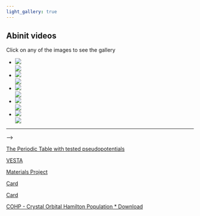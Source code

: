 ```yaml
---
light_gallery: true
---
```


## Abinit videos

<!-- https://codepen.io/sachinchoolur/pen/XNavPP -->
<div class="md-container">
  <div class="gallery dark">
    <span class="gallery-note">Click on any of the images to see the gallery</span>
    <ul id="video-gallery">
      <li class="video" data-src="https://www.youtube.com/watch?v=DppLQ-KQA68">
        <a href="">
          <img class="img-responsive" src="//img.youtube.com/vi/DppLQ-KQA68/hqdefault.jpg">
          <div class="gallery-poster">
            <img src="https://sachinchoolur.github.io/lightGallery/static/img/play-button.png">
          </div>
        </a>
      </li>
      <li class="video" data-src="https://youtu.be/EfJcYi1MNBg">
        <a href="">
          <img class="img-responsive" src="//img.youtube.com/vi/EfJcYi1MNBg/hqdefault.jpg">
          <div class="gallery-poster">
            <img src="https://sachinchoolur.github.io/lightGallery/static/img/play-button.png">
          </div>
        </a>
      </li>
      <li class="video" data-src="https://www.youtube.com/watch?v=gcbfb_Mteo4"">
        <a href="">
          <img class="img-responsive" src="//img.youtube.com/vi/gcbfb_Mteo4/hqdefault.jpg">
          <div class="gallery-poster">
            <img src="https://sachinchoolur.github.io/lightGallery/static/img/play-button.png">
          </div>
        </a>
      </li>
      <li class="video" data-src="https://youtu.be/UNlRHw9Avvw">
        <a href="">
          <img class="img-responsive" src="//img.youtube.com/vi/UNlRHw9Avvw/hqdefault.jpg">
          <div class="gallery-poster">
            <img src="https://sachinchoolur.github.io/lightGallery/static/img/play-button.png">
          </div>
        </a>
      </li>
      <li class="video" data-src="https://youtu.be/j9z4AJIx40M">
        <a href="">
          <img class="img-responsive" src="//img.youtube.com/vi/j9z4AJIx40M/hqdefault.jpg">
          <div class="gallery-poster">
            <img src="https://sachinchoolur.github.io/lightGallery/static/img/play-button.png">
          </div>
        </a>
      </li>
    </ul>
  </div>
</div>

<script>
$(function() {
  $('#video-gallery').lightGallery();
});
</script>

<!--
<div class="md-container">
  <div class="row"><h2>TEST: Embedly embeds</h2></div>
  <div class="row"> 
    <div class="col-md-4">
      <h2>Abinit github repo</h2>
      <p>
      <a class="embedly-card" data-card-controls="0" href="https://github.com/abinit/abinit">abinit/abinit</a>
      <script async src="//cdn.embedly.com/widgets/platform.js" charset="UTF-8"></script>
    </div>
 
    <div class="col-md-4">
      <h2>abiconfig</h2>
      <p>
      <a class="embedly-card" data-card-controls="0" href="https://github.com/abinit/abiconfig">abinit/abiconfig</a>
      <script async src="//cdn.embedly.com/widgets/platform.js" charset="UTF-8"></script>
    </div>
 
    <div class="col-md-4">
      <h2>abiconda</h2>
      <p>
      <a class="embedly-card" data-card-controls="0" href="https://github.com/abinit/abiconda">abinit/abiconda</a>
      <script async src="//cdn.embedly.com/widgets/platform.js" charset="UTF-8"></script>
    </div>
 
  </div> <!-- /row -->
  <hr>
</div> <!-- /container -->
-->

<!--
<blockquote class="embedly-card" data-card-controls="0"><h4><a href="http://pythonhosted.org/abipy/">Getting Started - abipy 0.2.0 documentation</a></h4><p>abipy is distributed in the hope that it will be useful, but WITHOUT ANY WARRANTY; without even the implied warranty of MERCHANTABILITY or FITNESS FOR A PARTICULAR PURPOSE. See the GNU Lesser General Public License for more details.</p></blockquote>
<script async src="//cdn.embedly.com/widgets/platform.js" charset="UTF-8"></script>
-->

<a class="embedly-card" data-card-controls="0" href="http://www.pseudo-dojo.org/">The Periodic Table with tested pseudopotentials</a>
<script async src="//cdn.embedly.com/widgets/platform.js" charset="UTF-8"></script>

<a class="embedly-card" data-card-controls="0" href="http://jp-minerals.org/vesta/en/">VESTA</a>
<script async src="//cdn.embedly.com/widgets/platform.js" charset="UTF-8"></script>

<a class="embedly-card" data-card-controls="0" href="https://www.materialsproject.org/">Materials Project</a>
<script async src="//cdn.embedly.com/widgets/platform.js" charset="UTF-8"></script>

<a class="embedly-card" data-card-controls="0" href="http://www.aflowlib.org/">Card</a>
<script async src="//cdn.embedly.com/widgets/platform.js" charset="UTF-8"></script>

<a class="embedly-card" data-card-controls="0" href="http://www.aflowlib.org/CrystalDatabase/">Card</a>
<script async src="//cdn.embedly.com/widgets/platform.js" charset="UTF-8"></script>

<a class="embedly-card" data-card-controls="0" href="http://schmeling.ac.rwth-aachen.de/cohp/index.php?menuID=6">COHP - Crystal Orbital Hamilton Population * Download</a>
<script async src="//cdn.embedly.com/widgets/platform.js" charset="UTF-8"></script>
